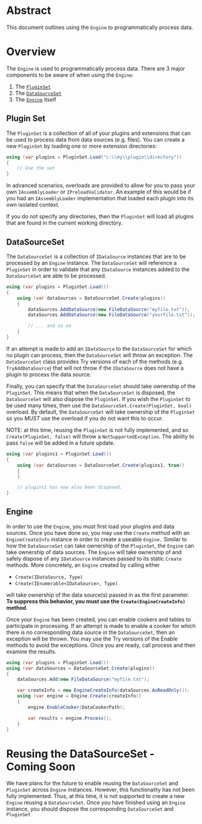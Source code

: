 # Abstract

This document outlines using the `Engine` to programmatically process data.

# Overview

The `Engine` is used to programmatically process data. There are 3
major components to be aware of when using the `Engine`:
1. The [`PluginSet`](#Plugin-Set)
2. The [`DataSourceSet`](#DataSourceSet)
3. The [`Engine`](#Engine) itself

## Plugin Set

The `PluginSet` is a collection of all of your plugins and extensions that can
be used to process data from data sources (e.g. files). You can create a new
`PluginSet` by loading one or more extension directories:

````cs
using (var plugins = PluginSet.Load("c:\\my\\plugin\\directory"))
{
    // Use the set
}
````

In advanced scenarios, overloads are provided to allow for you to pass your
own `IAssemblyLoader` or `IPreloadValidator`. An example of this would be if
you had an `IAssemblyLoader` implementation that loaded each plugin into its
own isolated context.

If you do not specify any directories, then the `PluginSet` will load all
plugins that are found in the current working directory.

## DataSourceSet

The `DataSourceSet` is a collection of `IDataSource` instances that are to be
processed by an `Engine` instance. The `DataSourceSet` will reference a
`PluginSet` in order to validate that any `IDataSource` instances added to the
`DataSourceSet` are able to be processed.

````cs
using (var plugins = PluginSet.Load())
{
    using (var dataSources = DataSourceSet.Create(plugins))
    {
        dataSources.AddDataSource(new FileDataSource("myfile.txt"));
        dataSources.AddDataSource(new FileDataSource("yourfile.txt"));

        // ... and so on
    }
}

````

If an attempt is made to add an `IDataSource` to the `DataSourceSet` for which
no plugin can process, then the `DataSourceSet` will throw an exception. The
`DataSourceSet` class provides Try versions of each of the methods (e.g.
`TryAddDataSource`) that will not throw if the `IDataSource` does not have a
plugin to process the data source.

Finally, you can specify that the `DataSourceSet` should take ownership of the
`PluginSet`. This means that when the `DataSourceSet` is disposed, the
`DataSourceSet` will also dispose the `PluginSet`. If you wish the `PluginSet`
to be used many times, then use the `DataSourceSet.Create(PluginSet, bool)`
overload. By default, the `DataSourceSet` will take ownership of the `PluginSet`
so you *MUST* use the overload if you do not want this to occur.

NOTE: at this time, reusing the `PluginSet` is not fully implemented, and so
`Create(PluginSet, false)` will throw a `NotSupportedException`. The ability
to pass `false` will be added in a future update.

````cs
using (var plugins1 = PluginSet.Load())
{
    using (var dataSources = DataSourceSet.Create(plugins1, true))
    {
    }

    // plugins1 has now also been disposed.
}
````

## Engine

In order to use the `Engine`, you must first load your plugins and data sources.
Once you have done so, you may use the `Create` method with an `EngineCreateInfo`
instance in order to create a useable `Engine.` Similar to how the `DataSourceSet`
can take ownership of the `PluginSet`, the `Engine` can take ownership of
data sources. The `Engine` will take ownership of and safely dispose of any
`IDataSource` instances passed to its static `Create` methods. More concretely,
an `Engine` created by calling either
- `Create(IDataSource, Type)`
- `Create(IEnumerable<IDataSource>, Type)`

will take ownership of the data source(s) passed in as the first parameter. **To
suppress this behavior, you must use the `Create(EngineCreateInfo)` method**.

Once your `Engine` has been created, you can enable cookers and tables to
participate in processing. If an attempt is made to enable a cooker for which
there is no corresponding data source in the `DataSourceSet`, then an exception
will be thrown. You may use the Try versions of the Enable methods to avoid
the exceptions.
Once you are ready, call process and then examine the results.

````cs
using (var plugins = PluginSet.Load())
using (var dataSources = DataSourceSet.Create(plugins))
{
    dataSources.Add(new FileDataSource("myfile.txt");

    var createInfo = new EngineCreateInfo(dataSources.AsReadOnly());
    using (var engine = Engine.Create(createInfo))
    {
        engine.EnableCooker(DataCookerPath);

        var results = engine.Process();
    }
}
````

# Reusing the DataSourceSet - Coming Soon

We have plans for the future to enable reusing the `DataSourceSet` and `PluginSet`
across `Engine` instances. However, this functionality has not been fully implemented.
Thus, at this time, it is not supported to create a new `Engine` reusing a `DataSourceSet`.
Once you have finished using an `Engine` instance, you should dispose the corresponding
`DataSourceSet` and `PluginSet`

